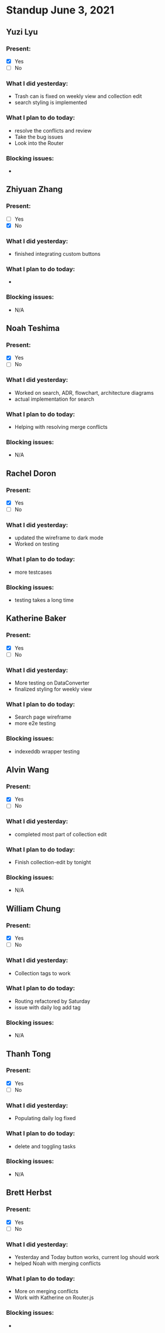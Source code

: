 # Standup June 3, 2021
## Yuzi Lyu
### Present:
- [X] Yes
- [ ] No

### What I did yesterday:
* Trash can is fixed on weekly view and collection edit
* search styling is implemented

### What I plan to do today:
* resolve the conflicts and review
* Take the bug issues
* Look into the Router

### Blocking issues:
* 


## Zhiyuan Zhang
### Present:
- [ ] Yes
- [X] No

### What I did yesterday:
* finished integrating custom buttons
### What I plan to do today:
* 
  
### Blocking issues:
* N/A



## Noah Teshima
### Present:
- [X] Yes
- [ ] No

### What I did yesterday:
* Worked on search, ADR, flowchart, architecture diagrams
* actual implementation for search

### What I plan to do today:
* Helping with resolving merge conflicts

### Blocking issues:
* N/A 



## Rachel Doron
### Present:
- [X] Yes
- [ ] No

### What I did yesterday:
* updated the wireframe to dark mode
* Worked on testing

### What I plan to do today:
* more testcases

### Blocking issues:
* testing takes a long time



## Katherine Baker
### Present:
- [X] Yes
- [ ] No

### What I did yesterday:
* More testing on DataConverter
* finalized styling for weekly view

### What I plan to do today:
* Search page wireframe
* more e2e testing

### Blocking issues:
* indexeddb wrapper testing


## Alvin Wang
### Present:
- [X] Yes
- [ ] No

### What I did yesterday:
* completed most part of collection edit

### What I plan to do today:
* Finish collection-edit by tonight

### Blocking issues:
* N/A



## William Chung
### Present:
- [X] Yes
- [ ] No

### What I did yesterday:
* Collection tags to work

### What I plan to do today:
* Routing refactored by Saturday
* issue with daily log add tag

### Blocking issues:
* N/A 


## Thanh Tong
### Present:
- [X] Yes
- [ ] No

### What I did yesterday:
* Populating daily log fixed

### What I plan to do today:
* delete and toggling tasks

### Blocking issues:
* N/A



## Brett Herbst
### Present:
- [X] Yes
- [ ] No

### What I did yesterday:
* Yesterday and Today button works, current log should work
* helped Noah with merging conflicts

### What I plan to do today:
* More on merging conflicts
* Work with Katherine on Router.js

### Blocking issues:
* 
